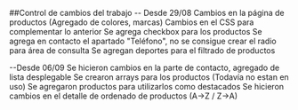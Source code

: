 ##Control de cambios del trabajo
-- Desde 29/08
Cambios en la página de productos (Agregado de colores, marcas)
Cambios en el CSS para complementar lo anterior
Se agrega checkbox para los productos
Se agrega en contacto el apartado "Teléfono", no se consigue crear el radio para área de consulta
Se agregan deportes para el filtrado de productos

--Desde 06/09
Se hicieron cambios en la parte de contacto, agregado de lista desplegable
Se crearon arrays para los productos (Todavía no estan en uso)
Se agregaron productos para utilizarlos como destacados
Se hicieron cambios en el detalle de ordenado de productos (A->Z / Z->A)